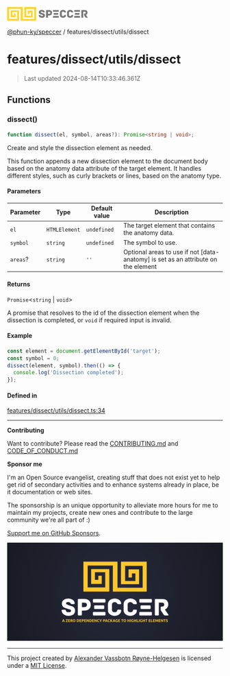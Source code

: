 <img alt="SPECCER logo" src="https://raw.githubusercontent.com/phun-ky/speccer/main/public/logo-speccer-horizontal-colored-package.svg?raw=true" style="max-height:32px;" />

[@phun-ky/speccer](../../../README.md) / features/dissect/utils/dissect

# features/dissect/utils/dissect

> Last updated 2024-08-14T10:33:46.361Z

## Functions

### dissect()

```ts
function dissect(el, symbol, areas?): Promise<string | void>;
```

Create and style the dissection element as needed.

This function appends a new dissection element to the document body based on the anatomy data attribute
of the target element. It handles different styles, such as curly brackets or lines, based on the anatomy type.

#### Parameters

| Parameter | Type          | Default value | Description                                                                        |
| --------- | ------------- | ------------- | ---------------------------------------------------------------------------------- |
| `el`      | `HTMLElement` | `undefined`   | The target element that contains the anatomy data.                                 |
| `symbol`  | `string`      | `undefined`   | The symbol to use.                                                                 |
| `areas`?  | `string`      | `''`          | Optional areas to use if not \[data-anatomy] is set as an attribute on the element |

#### Returns

`Promise`\<`string` | `void`>

A promise that resolves to the id of the dissection element when the dissection is completed, or `void` if required input is invalid.

#### Example

```ts
const element = document.getElementById('target');
const symbol = 0;
dissect(element, symbol).then(() => {
  console.log('Dissection completed');
});
```

#### Defined in

[features/dissect/utils/dissect.ts:34](https://github.com/phun-ky/speccer/blob/main/src/features/dissect/utils/dissect.ts#L34)

---

**Contributing**

Want to contribute? Please read the [CONTRIBUTING.md](https://github.com/phun-ky/speccer/blob/main/CONTRIBUTING.md) and [CODE_OF_CONDUCT.md](https://github.com/phun-ky/speccer/blob/main/CODE_OF_CONDUCT.md)

**Sponsor me**

I'm an Open Source evangelist, creating stuff that does not exist yet to help get rid of secondary activities and to enhance systems already in place, be it documentation or web sites.

The sponsorship is an unique opportunity to alleviate more hours for me to maintain my projects, create new ones and contribute to the large community we're all part of :)

[Support me on GitHub Sponsors](https://github.com/sponsors/phun-ky).

![Speccer banner, with logo and slogan: A zero dependency package to highlight elements](https://github.com/phun-ky/speccer/blob/main/public/speccer-banner.png?raw=true)

---

This project created by [Alexander Vassbotn Røyne-Helgesen](http://phun-ky.net) is licensed under a [MIT License](https://choosealicense.com/licenses/mit/).
